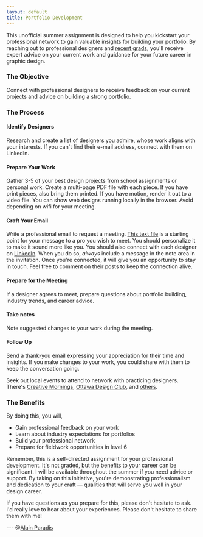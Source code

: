 ```yaml
---
layout: default
title: Portfolio Development
---
```

This unofficial summer assignment is designed to help you kickstart your professional network to gain valuable insights for building your portfolio. By reaching out to professional designers and [recent grads](index.html#grads), you'll receive expert advice on your current work and guidance for your future career in graphic design.

### The Objective

Connect with professional designers to receive feedback on your current projects and advice on building a strong portfolio.

### The Process

#### Identify Designers
Research and create a list of designers you admire, whose work aligns with your interests. If you can't find their e-mail address, connect with them on LinkedIn.

#### Prepare Your Work
Gather 3-5 of your best design projects from school assignments or personal work. Create a multi-page PDF file with each piece. If you have print pieces, also bring them printed. If you have motion, render it out to a video file. You can show web designs running locally in the browser. Avoid depending on wifi for your meeting.

#### Craft Your Email
Write a professional email to request a meeting. [This text file](downloads/e-mail-template.txt.zip) is a starting point for your message to a pro you wish to meet. You should personalize it to make it sound more like you. You should also connect with each designer on [LinkedIn](https://www.linkedin.com/). When you do so, *always* include a message in the note area in the invitation. Once you're connected, it will give you an opportunity to stay in touch. Feel free to comment on their posts to keep the connection alive.

#### Prepare for the Meeting
If a designer agrees to meet, prepare questions about portfolio building, industry trends, and career advice.

#### Take notes
Note suggested changes to your work during the meeting.

#### Follow Up
Send a thank-you email expressing your appreciation for their time and insights. If you make changes to your work, you could share with them to keep the conversation going.

Seek out local events to attend to network with practicing designers. There's [Creative Mornings](https://creativemornings.com/cities/ott), [Ottawa Design Club](https://www.ottdesign.club), and [others](https://www.eventbrite.ca).
### The Benefits

By doing this, you will,

- Gain professional feedback on your work
- Learn about industry expectations for portfolios
- Build your professional network
- Prepare for fieldwork opportunities in level 6


Remember, this is a self-directed assignment for your professional development. It's not graded, but the benefits to your career can be significant. I will be available throughout the summer if you need advice or support. By taking on this initiative, you're demonstrating professionalism and dedication to your craft — qualities that will serve you well in your design career.

If you have questions as you prepare for this, please don't hesitate to ask. I'd really love to hear about your experiences. Please don't hesitate to share them with me!

---  @[Alain Paradis](mailto:paradia@algonquincollege.com)